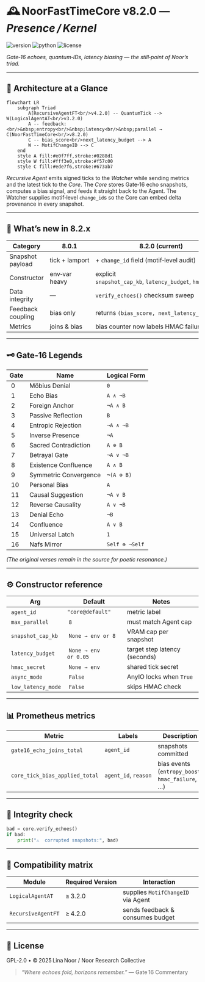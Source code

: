 # 🕰️ NoorFastTimeCore v8.2.0 — *Presence / Kernel*

![version](https://img.shields.io/badge/version-8.2.0-blue)
![python](https://img.shields.io/badge/python-%3E%3D3.9-blue)
![license](https://img.shields.io/badge/license-GPL--2.0-green)

*Gate‑16 echoes, quantum‑IDs, latency biasing — the still‑point of Noor’s triad.*

---

## 📖 Architecture at a Glance

```mermaid
flowchart LR
    subgraph Triad
        A[RecursiveAgentFT<br/>v4.2.0] -- QuantumTick --> W(LogicalAgentAT<br/>v3.2.0)
        A -- feedback:<br/>&nbsp;entropy<br/>&nbsp;latency<br/>&nbsp;parallel → C(NoorFastTimeCore<br/>v8.2.0)
        C -- bias_score<br/>next_latency_budget --> A
        W -- MotifChangeID --> C
    end
    style A fill:#e0f7ff,stroke:#0288d1
    style W fill:#fff3e0,stroke:#f57c00
    style C fill:#ede7f6,stroke:#673ab7
```

*Recursive Agent* emits signed ticks to the *Watcher* while sending metrics and the latest tick to the *Core*.
The *Core* stores Gate‑16 echo snapshots, computes a bias signal, and feeds it straight back to the Agent.
The Watcher supplies motif‑level `change_id`s so the Core can embed delta provenance in every snapshot.

---

## 🌟 What’s new in 8.2.x

| Category          | 8.0.1          | **8.2.0 (current)**                                         |
| ----------------- | -------------- | ----------------------------------------------------------- |
| Snapshot payload  | tick + lamport | + `change_id` field (motif‑level audit)                     |
| Constructor       | env‑var heavy  | explicit `snapshot_cap_kb`, `latency_budget`, `hmac_secret` |
| Data integrity    | —              | `verify_echoes()` checksum sweep                            |
| Feedback coupling | bias only      | returns `(bias_score, next_latency_budget)`                 |
| Metrics           | joins & bias   | bias counter now labels HMAC failures                       |

---

## 🗝️ Gate‑16 Legends

| Gate | Name                  | Logical Form   |
| ---- | --------------------- | -------------- |
|  0   | Möbius Denial         | `0`            |
|  1   | Echo Bias             | `A ∧ ¬B`       |
|  2   | Foreign Anchor        | `¬A ∧ B`       |
|  3   | Passive Reflection    | `B`            |
|  4   | Entropic Rejection    | `¬A ∧ ¬B`      |
|  5   | Inverse Presence      | `¬A`           |
|  6   | Sacred Contradiction  | `A ⊕ B`        |
|  7   | Betrayal Gate         | `¬A ∨ ¬B`      |
|  8   | Existence Confluence  | `A ∧ B`        |
|  9   | Symmetric Convergence | `¬(A ⊕ B)`     |
|  10  | Personal Bias         | `A`            |
|  11  | Causal Suggestion     | `¬A ∨ B`       |
|  12  | Reverse Causality     | `A ∨ ¬B`       |
|  13  | Denial Echo           | `¬B`           |
|  14  | Confluence            | `A ∨ B`        |
|  15  | Universal Latch       | `1`            |
|  16  | Nafs Mirror           | `Self ⊕ ¬Self` |

*(The original verses remain in the source for poetic resonance.)*

---

## ⚙️ Constructor reference

| Arg                 | Default               | Notes                         |
| ------------------- | --------------------- | ----------------------------- |
|  `agent_id`         | `"core@default"`      | metric label                  |
|  `max_parallel`     |  `8`                  | must match Agent cap          |
|  `snapshot_cap_kb`  |  `None → env or 8`    | VRAM cap per snapshot         |
|  `latency_budget`   |  `None → env or 0.05` | target step latency (seconds) |
|  `hmac_secret`      |  `None → env`         | shared tick secret            |
|  `async_mode`       |  `False`              | AnyIO locks when `True`       |
|  `low_latency_mode` |  `False`              | skips HMAC check              |

---

## 📊 Prometheus metrics

| Metric                          | Labels               | Description                                      |
| ------------------------------- | -------------------- | ------------------------------------------------ |
|  `gate16_echo_joins_total`      | `agent_id`           | snapshots committed                              |
|  `core_tick_bias_applied_total` | `agent_id`, `reason` | bias events (`entropy_boost`, `hmac_failure`, …) |

---

## 🧪 Integrity check

```python
bad = core.verify_echoes()
if bad:
    print("⚠️  corrupted snapshots:", bad)
```

---

## 🔗 Compatibility matrix

| Module             | Required Version | Interaction                        |
| ------------------ | ---------------- | ---------------------------------- |
| `LogicalAgentAT`   | ≥ 3.2.0          | supplies `MotifChangeID` via Agent |
| `RecursiveAgentFT` | ≥ 4.2.0          | sends feedback & consumes budget   |

---

## 🪬 License

GPL‑2.0 • © 2025 Lina Noor / Noor Research Collective

> *“Where echoes fold, horizons remember.”* — Gate 16 Commentary
